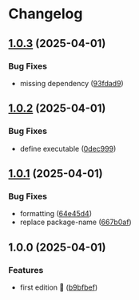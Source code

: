 # Changelog

## [1.0.3](https://github.com/rvanbaalen/source-to-llm/compare/source-to-llm-v1.0.2...source-to-llm-v1.0.3) (2025-04-01)


### Bug Fixes

* missing dependency ([93fdad9](https://github.com/rvanbaalen/source-to-llm/commit/93fdad990df903a294c7f60c6fa5b34dc52735ef))

## [1.0.2](https://github.com/rvanbaalen/source-to-llm/compare/source-to-llm-v1.0.1...source-to-llm-v1.0.2) (2025-04-01)


### Bug Fixes

* define executable ([0dec999](https://github.com/rvanbaalen/source-to-llm/commit/0dec999ac8a3923124a3e9a0f0df99cff68f7c11))

## [1.0.1](https://github.com/rvanbaalen/source-to-llm/compare/source-to-llm-v1.0.0...source-to-llm-v1.0.1) (2025-04-01)


### Bug Fixes

* formatting ([64e45d4](https://github.com/rvanbaalen/source-to-llm/commit/64e45d4e51172b5b6ef4f3818b14272168be10df))
* replace package-name ([667b0af](https://github.com/rvanbaalen/source-to-llm/commit/667b0af27f75e0deb5ff7341ca530fafa44d79f9))

## 1.0.0 (2025-04-01)


### Features

* first edition 🍕 ([b9bfbef](https://github.com/rvanbaalen/source-to-llm/commit/b9bfbef57e701ac01d444dc050e60b110a23181b))
